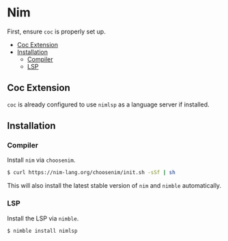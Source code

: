 # Nim

First, ensure `coc` is properly set up.


<!-- vim-markdown-toc GFM -->

* [Coc Extension](#coc-extension)
* [Installation](#installation)
  - [Compiler](#compiler)
  - [LSP](#lsp)

<!-- vim-markdown-toc -->

## Coc Extension

`coc` is already configured to use `nimlsp` as a language server if installed.

## Installation

### Compiler

Install `nim` via `choosenim`.

```sh
$ curl https://nim-lang.org/choosenim/init.sh -sSf | sh
```

This will also install the latest stable version of `nim` and `nimble` automatically.

### LSP

Install the LSP via `nimble`.

```sh
$ nimble install nimlsp
```

